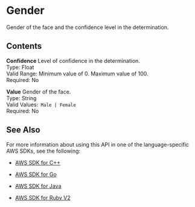# Gender<a name="API_Gender"></a>

Gender of the face and the confidence level in the determination\.

## Contents<a name="API_Gender_Contents"></a>

 **Confidence**   <a name="rekognition-Type-Gender-Confidence"></a>
Level of confidence in the determination\.  
Type: Float  
Valid Range: Minimum value of 0\. Maximum value of 100\.  
Required: No

 **Value**   <a name="rekognition-Type-Gender-Value"></a>
Gender of the face\.  
Type: String  
Valid Values:` Male | Female`   
Required: No

## See Also<a name="API_Gender_SeeAlso"></a>

For more information about using this API in one of the language\-specific AWS SDKs, see the following:

+  [AWS SDK for C\+\+](http://docs.aws.amazon.com/goto/SdkForCpp/rekognition-2016-06-27/Gender) 

+  [AWS SDK for Go](http://docs.aws.amazon.com/goto/SdkForGoV1/rekognition-2016-06-27/Gender) 

+  [AWS SDK for Java](http://docs.aws.amazon.com/goto/SdkForJava/rekognition-2016-06-27/Gender) 

+  [AWS SDK for Ruby V2](http://docs.aws.amazon.com/goto/SdkForRubyV2/rekognition-2016-06-27/Gender) 